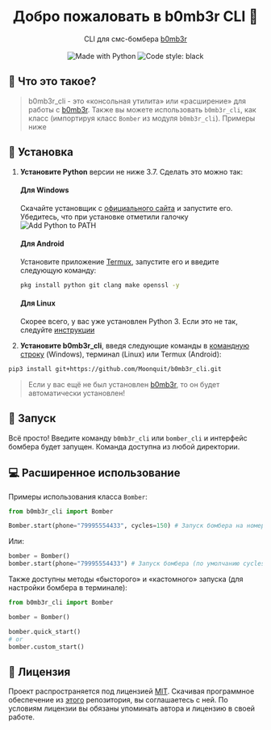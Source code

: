 <h1 align="center">Добро пожаловать в b0mb3r CLI 👋</h1>
<p align="center">
    CLI для смс-бомбера <a href=https://github.com/crinny/b0mb3r>b0mb3r</a>
    <br /><br />
    <img alt="Made with Python" src="https://img.shields.io/badge/Made%20with-Python-%23FFD242?logo=python&logoColor=white">
    <img alt="Code style: black" src="https://img.shields.io/badge/code%20style-black-000000.svg">
</p>


## 📍 Что это такое?
 > b0mb3r_cli - это «консольная утилита‎» или ‎«расширение» для работы с [b0mb3r](https://github.com/crinny/b0mb3r). Также вы можете использовать `b0mb3r_cli`, 
как класс (импортируя класс `Bomber` из модуля `b0mb3r_cli`). Примеры ниже 


## 🚀 Установка

1. **Установите Python** версии не ниже 3.7. Сделать это можно так:

    #### Для Windows

    Скачайте установщик с [официального сайта](https://www.python.org/downloads/) и запустите его. Убедитесь, что при установке отметили галочку ![Add Python to PATH](https://user-images.githubusercontent.com/42045258/69171091-557d2780-0b0c-11ea-8adf-7f819357f041.png)

    #### Для Android

    Установите приложение [Termux](https://play.google.com/store/apps/details?id=com.termux), запустите его и введите следующую команду:
     ```sh
     pkg install python git clang make openssl -y
     ```
     #### Для Linux

     Скорее всего, у вас уже установлен Python 3. Если это не так, следуйте [инструкции](https://realpython.com/installing-python/#linux)

     
2. **Установите b0mb3r_cli**, введя следующие команды в [командную строку](http://comp-profi.com/kak-vyzvat-komandnuyu-stroku-ili-konsol-windows/) (Windows), терминал (Linux) или Termux (Android):

 ```sh
 pip3 install git+https://github.com/Moonquit/b0mb3r_cli.git
 ```
> Если у вас ещё не был установлен [b0mb3r](https://github.com/crinny/b0mb3r), то он будет автоматически установлен!


## 🚩 Запуск
Всё просто! Введите команду `b0mb3r_cli` или `bomber_cli` и интерфейс бомбера будет запущен. Команда доступна из любой директории.


## 💻 Расширенное использование
Примеры использования класса `Bomber`:
```python
from b0mb3r_cli import Bomber

Bomber.start(phone="79995554433", cycles=150) # Запуск бомбера на номер `phone` с количеством повторов `cycles`
```
Или:
```python
bomber = Bomber()
bomber.start(phone="79995554433") # Запуск бомбера (по умолчанию cycles = 100)
```
Также доступны методы  «бысторого» и «кастомного‎» запуска (для настройки бомбера в терминале):
```python
from b0mb3r_cli import Bomber

bomber = Bomber()

bomber.quick_start()
# or
bomber.custom_start()
```

## 📝 Лицензия
Проект распространяется под лицензией [MIT](https://github.com/Moonquit/b0mb3r_cli/blob/master/LICENSE). Скачивая программное обеспечение из [этого](https://github.com/Moonquit/b0mb3r_cli) репозитория, вы соглашаетесь с ней. По условиям лицензии вы обязаны упоминать автора и лицензию в своей работе.

<!-- ## Stargazers over time

[![Stargazers over time](https://starchart.cc/Moonquit/b0mb3r_cli.svg)](https://starchart.cc//Moonquit/b0mb3r_cli)
-->